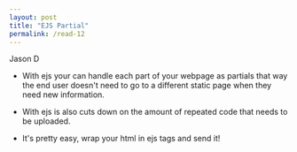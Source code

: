 ```yaml
---
layout: post
title: "EJS Partial"
permalink: /read-12
---
```

Jason D

* With ejs your can handle each part of your webpage as partials that way the end user doesn't need to go to a different static page when they need new information.

* With ejs is also cuts down on the amount of repeated code that needs to be uploaded.

* It's pretty easy, wrap your html in ejs tags and send it!